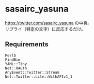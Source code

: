sasairc_yasuna
===

<https://twitter.com/sasairc_yasuna> の中身。		
リプライ（特定の文字）に反応するだけ。

## Requirements
```
Perl5
FindBin
YAML::Tiny
Net::OAuth
AnyEvent::Twitter::Stream 
Net::Twitter::Lite::WithAPIv1_1
```
